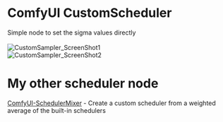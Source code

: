 # ComfyUI CustomScheduler
Simple node to set the sigma values directly
<BR  >
<BR  >
![CustomSampler_ScreenShot1](https://github.com/BlakeOne/ComfyUI-CustomScheduler/assets/30273164/c5c258ec-49ba-4062-a3aa-9d019d693bfd)
<BR  >
![CustomSampler_ScreenShot2](https://github.com/BlakeOne/ComfyUI-CustomScheduler/assets/30273164/0152be8b-5eb2-4d50-8659-1813adcecf44)
<BR  >
# My other scheduler node
[ComfyUI-SchedulerMixer](https://github.com/BlakeOne/ComfyUI-SchedulerMixer) - Create a custom scheduler from a weighted average of the built-in schedulers
